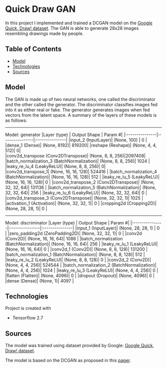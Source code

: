 # Quick Draw GAN

In this project I implemented and trained a DCGAN model on the [Google Quick, Draw! dataset](https://github.com/googlecreativelab/quickdraw-dataset). The GAN is able to generate 28x28 images resembling drawings made by people.

## Table of Contents
- [Model](#model)
- [Technologies](#technologies)
- [Sources](#sources)

## Model
The GAN is made up of two neural networks, one called the discriminator and the other called the generator. The discriminator classifies images fed into it as either real or fake. The generator generates images when fed vectors from the latent space. A summary of the layers of these models is as follows:

---

Model: generator
|Layer (type) | Output Shape | Param #|
|:---------------|:---------------|:---------------|
|input_2 (InputLayer)| (None, 100) | 0 |
|dense_1 (Dense)|              (None, 8192)|              819200| 
|reshape (Reshape)|            (None, 4, 4, 512)|         0|         
|conv2d_transpose (Conv2DTranspose)| (None, 8, 8, 256)|2097408|
|batch_normalization_3 (BatchNormalization)| (None, 8, 8, 256)|         1024      |
|leaky_re_lu_4 (LeakyReLU)|    (None, 8, 8, 256)|         0|         
|conv2d_transpose_1| (None, 16, 16, 128)|       524416    |
|batch_normalization_4 (BatchNormalization)| (None, 16, 16, 128)|       512       |
|leaky_re_lu_5 (LeakyReLU)|    (None, 16, 16, 128)|       0         |
|conv2d_transpose_2 (Conv2DTranspose)| (None, 32, 32, 64)|        131136    |
|batch_normalization_5 (BatchNormalization)| (None, 32, 32, 64)|        256       |
|leaky_re_lu_6 (LeakyReLU)|    (None, 32, 32, 64)|        0         |
|conv2d_transpose_3 (Conv2DTranspose)| (None, 32, 32, 1)|         1025      |
|activation_1 (Activation)|    (None, 32, 32, 1)|         0         |
|cropping2d (Cropping2D)|      (None, 28, 28, 1)|         0         |

---

Model: discriminator
|Layer (type) | Output Shape | Param #|
|:---------------|:---------------|:---------------|
|input_1 (InputLayer)|         (None, 28, 28, 1) |      0         |
|zero_padding2d (ZeroPadding2D)| (None, 32, 32, 1)|         0         |
|conv2d (Conv2D)|              (None, 16, 16, 64)|        1088      |
|batch_normalization (BatchNormalization)| (None, 16, 16, 64)|        256       |
|leaky_re_lu_1 (LeakyReLU)|    (None, 16, 16, 64)|        0         |
|conv2d_1 (Conv2D)|            (None, 8, 8, 128)|         131200    |
|batch_normalization_1 (BatchNormalization)| (None, 8, 8, 128)|         512       |
|leaky_re_lu_2 (LeakyReLU)|    (None, 8, 8, 128)|         0         |
|conv2d_2 (Conv2D)|            (None, 4, 4, 256)|         524544    |
|batch_normalization_2 (BatchNormalization)| (None, 4, 4, 256)|         1024      |
|leaky_re_lu_3 (LeakyReLU)|    (None, 4, 4, 256)|         0         |
|flatten (Flatten)|            (None, 4096)|              0         |
|dropout (Dropout)|            (None, 4096)|              0         |
|dense (Dense)|                (None, 1)|                 4097      |

## Technologies
Project is created with
* Tensorflow 2.7

## Sources

The model was trained using dataset provided by Google: [Google Quick, Draw! dataset](https://github.com/googlecreativelab/quickdraw-dataset).

The model is based on the DCGAN as proposed in this [paper](https://arxiv.org/abs/1511.06434v1).
